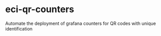 # eci-qr-counters
Automate the deployment of grafana counters for QR codes with unique identification
